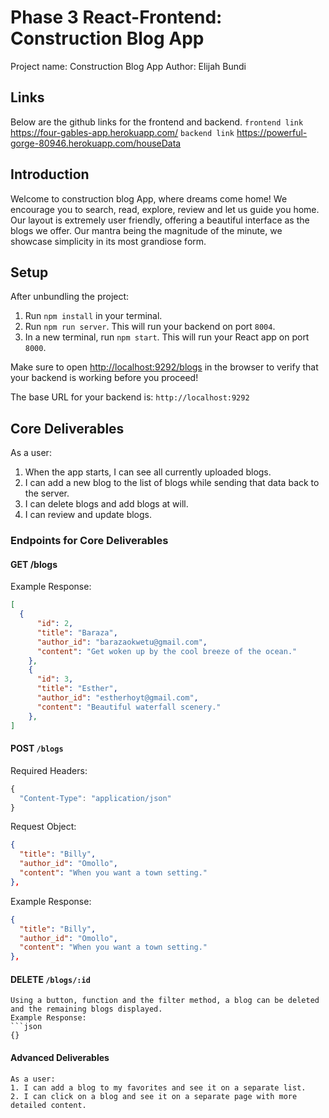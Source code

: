 # Phase 3 React-Frontend: Construction Blog App

Project name: Construction Blog App
Author: Elijah Bundi

## Links
Below are the github links for the frontend and backend.
``
frontend link
``
https://four-gables-app.herokuapp.com/
``
backend link
``
https://powerful-gorge-80946.herokuapp.com/houseData

## Introduction
Welcome to construction blog App, where dreams come home! We encourage you to search, read, explore, review and let us guide you home. Our layout is extremely user friendly, offering a beautiful interface as the blogs we offer. Our mantra being the magnitude of the minute, we showcase simplicity in its most grandiose form. 


## Setup

After unbundling the project:

1. Run `npm install` in your terminal.
2. Run `npm run server`. This will run your backend on port `8004`.
3. In a new terminal, run `npm start`. This will run your React app on port `8000`.

Make sure to open [http://localhost:9292/blogs](http://localhost:9292/blogs) in the browser to verify that your backend is working before you proceed!

The base URL for your backend is: `http://localhost:9292`

## Core Deliverables

As a user:
1. When the app starts, I can see all currently uploaded blogs.
2. I can add a new blog to the list of blogs while sending that data back to the server.
3. I can delete blogs and add blogs at will.
4. I can review and update blogs.

### Endpoints for Core Deliverables

#### GET /blogs
Example Response:
```json
[
  {
      "id": 2,
      "title": "Baraza",
      "author_id": "barazaokwetu@gmail.com",
      "content": "Get woken up by the cool breeze of the ocean."
    },
    {
      "id": 3,
      "title": "Esther",
      "author_id": "estherhoyt@gmail.com",
      "content": "Beautiful waterfall scenery."
    },
]
```
#### POST `/blogs`
Required Headers:
```js
{
  "Content-Type": "application/json"
}
```
Request Object:
```json
{
  "title": "Billy",
  "author_id": "Omollo",
  "content": "When you want a town setting."
},   
```
Example Response:
```json
{
  "title": "Billy",
  "author_id": "Omollo",
  "content": "When you want a town setting."
},
```
#### DELETE `/blogs/:id`
```
Using a button, function and the filter method, a blog can be deleted and the remaining blogs displayed.
Example Response:
```json
{}
```
#### Advanced Deliverables
```
As a user:
1. I can add a blog to my favorites and see it on a separate list.
2. I can click on a blog and see it on a separate page with more detailed content.
```